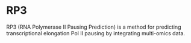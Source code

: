 # RP3
RP3 (RNA Polymerase II Pausing Prediction) is a method for predicting transcriptional elongation Pol II pausing by integrating multi-omics data.

